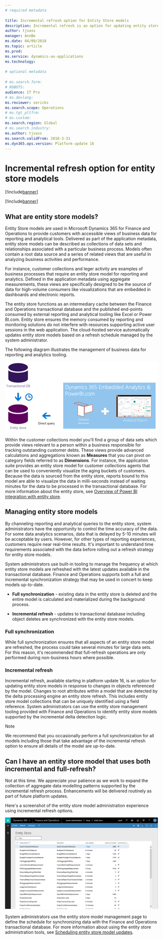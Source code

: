 ```yaml
---
# required metadata

title: Incremental refresh option for Entity Store models
description: Incremental refresh is an option for updating entity store models in response to changes in objects referenced by the model.
author: tjvass
manager: AnnBe
ms.date: 04/09/2018
ms.topic: article
ms.prod: 
ms.service: dynamics-ax-applications
ms.technology: 

# optional metadata

# ms.search.form:
# ROBOTS:
audience: IT Pro
# ms.devlang: 
ms.reviewer: sericks
ms.search.scope: Operations
# ms.tgt_pltfrm: 
# ms.custom:
ms.search.region: Global
# ms.search.industry:
ms.author: tjvass
ms.search.validFrom: 2018-3-31 
ms.dyn365.ops.version: Platform update 16
---
```


# Incremental refresh option for entity store models

[!include[banner](../includes/banner.md)]

[!include[banner](../includes/pre-release.md)] 

## What are entity store models?
Entity Store models are used in Microsoft Dynamics 365 for Finance and Operations to provide customers with accessible views of business data for reporting and analytical tools.  Delivered as part of the application metadata, entity store models can be described as collections of data sets and relationships associated with a particular business process.  Models often contain a root data source and a series of related views that are useful in analyzing business activities and performance.  

For instance, customer collections and leger activity are examples of business processes that require an entity store model for reporting and analytics.  Defined in the application metadata using aggregate measurements, these views are specifically designed to be the source of data for high-volume consumers like visualizations that are embedded in dashboards and electronic reports.

The entity store functions as an intermediary cache between the Finance and Operations transactional database and the published end-points consumed by external reporting and analytical tooling like Excel or Power BI.com.  Entity store ensures the memory consumed by reporting and monitoring solutions do not interfere with resources supporting active user sessions in the web application.  The cloud-hosted service automatically updates entity store models based on a refresh schedule managed by the system administrator.  

The following diagram illustrates the management of business data for reporting and analytics tooling.

[![Incremental-refresh](./media/Incremental-refresh-data-flow-diagram.png)](./media/Incremental-refresh-data-flow-diagram.png) 

Within the customer collections model you'll find a group of data sets which provide views relevant to a person within a business responsible for tracking outstanding customer debts.  These views provide advanced calculations and aggregations known  as **Measures** that you can pivot on category fields referred to as **Dimensions**.  For instance, the application suite provides an entity store model for customer collections agents that can be used to conveniently visualize the aging buckets of customers.  Because the data is sourced from the entity store, reports bound to this model are able to visualize the data in milli-seconds instead of waiting minutes for the data to be processed in the transactional database. For more information about the entity store, see [Overview of Power BI integration with entity store](power-bi-integration-entity-store.md).

## Managing entity store models
By channeling reporting and analytical queries to the entity store, system administrators have the opportunity to control the time accuracy of the data.  For some data analytics scenarios, data that is delayed by 5-10 minutes will be acceptable by users.  However, for other types of reporting experiences, customers require near real-time results.  It's important to understand time requirements associated with the data before rolling out a refresh strategy for entity store models.

System administrators use built-in tooling to manage the frequency at which entity store models are refreshed with the latest updates available in the transactional database.  Finance and Operations supports both a full and incremental synchronization strategy that may be used in concert to keep models up-to-date.

- **Full synchronization** - existing data in the entity store is deleted and the entire model is calculated and materialized during the background process.

- **Incremental refresh** - updates to transactional database including object deletes are synchronized with the entity store models.

### Full synchronization
While full synchronization ensures that all aspects of an entity store model are refreshed, the process could take several minutes for large data sets.  For this reason, it's recommended that full-refresh operations are only performed during non-business hours where possible.

### Incremental refresh
Incremental refresh, available starting in platform update 16, is an option for updating entity store models in response to changes in objects referenced by the model.  Changes to root attributes within a model that are detected by the delta processing engine an entity store refresh.  This includes entity store model collections that can be uniquely identified using a field reference.  System administrators can use the entity store management tooling provided with Finance and Operations to identify entity store models supported by the incremental delta detection logic.

> [!Note]
> We recommend that you occasionally perform a full synchronization for all models including those that take advantage of the incremental refresh option to ensure all details of the model are up-to-date.

## Can I have an entity store model that uses both incremental and full-refresh?  
Not at this time. We appreciate your patience as we work to expand the collection of aggregate data modelling patterns supported by the incremental refresh process.  Enhancements will be delivered routinely as part of future platform updates.

Here's a screenshot of the entity store model administration experience using incremental refresh options.

[![Incremental-administration](./media/Entity-Store-model-management.png)](./media/Entity-Store-model-management.png) 

System administrators use the entity store model management page to define the schedule for synchronizing data with the Finance and Operations transactional database.  For more information about using the entity store administration tools, see [Scheduling entity store model updates](scheduling-entity-store-model-refreshes.md).
